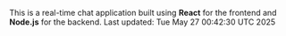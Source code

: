 This is a real-time chat application built using **React** for the frontend and **Node.js** for the backend.
Last updated: Tue May 27 00:42:30 UTC 2025
